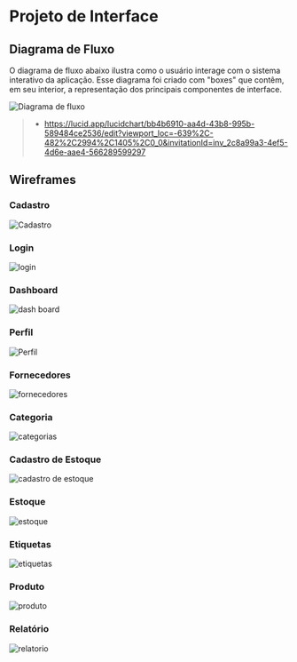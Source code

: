 
# Projeto de Interface

## Diagrama de Fluxo

O diagrama de fluxo abaixo ilustra como o usuário interage com o sistema interativo da aplicação. Esse diagrama foi criado com "boxes" que contêm, em seu interior, a representação dos principais componentes de interface.

![Diagrama de fluxo](https://github.com/user-attachments/assets/ed684f27-51dc-4c5a-b776-962ea671fbcf)

> - https://lucid.app/lucidchart/bb4b6910-aa4d-43b8-995b-589484ce2536/edit?viewport_loc=-639%2C-482%2C2994%2C1405%2C0_0&invitationId=inv_2c8a99a3-4ef5-4d6e-aae4-566289599297

## Wireframes

### Cadastro

![Cadastro](https://github.com/user-attachments/assets/9930cb1d-01a4-4ac2-b545-2c008fb79269)

### Login

![login](https://github.com/user-attachments/assets/18e9941b-d2a9-48f1-a191-0f0a8c200c20)

### Dashboard

![dash board](https://github.com/user-attachments/assets/2c7dde95-bdaa-4f86-8bea-9529f78beaf2)

### Perfil

![Perfil](https://github.com/user-attachments/assets/cbddd829-72dc-459f-b7ec-e7616af31b87)

### Fornecedores

![fornecedores](https://github.com/user-attachments/assets/88672f0b-d6f7-4383-9f47-a7ffdf85945a)

### Categoria

![categorias](https://github.com/user-attachments/assets/9d45ead0-fa5e-41d8-aa56-5358c204b391)

### Cadastro de Estoque

![cadastro de estoque](https://github.com/user-attachments/assets/2f649dff-2d65-4702-aae1-c0c1b314e171)

### Estoque

![estoque](https://github.com/user-attachments/assets/aae546ef-cae4-427c-985d-a774ed1401b4)

### Etiquetas

![etiquetas](https://github.com/user-attachments/assets/5b38518b-82ad-45ff-a9b5-5e5fc974c51d)

### Produto

![produto](https://github.com/user-attachments/assets/621a09de-7828-441b-a00d-8a1e1569da67)

### Relatório

![relatorio](https://github.com/user-attachments/assets/54caaf80-d6ea-466f-9e3d-fbf36a4f638e)


